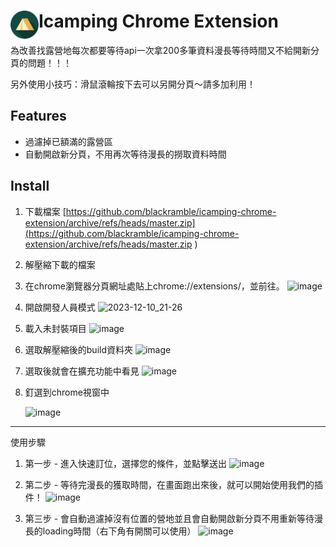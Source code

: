 # <img src="public/icons/icon_48.png" width="45" align="left"> Icamping Chrome Extension

為改善找露營地每次都要等待api一次拿200多筆資料漫長等待時間又不給開新分頁的問題！！！

另外使用小技巧：滑鼠滾輪按下去可以另開分頁～請多加利用！

## Features

- 過濾掉已額滿的露營區
- 自動開啟新分頁，不用再次等待漫長的撈取資料時間

## Install
1. 下載檔案
   [https://github.com/blackramble/icamping-chrome-extension/archive/refs/heads/master.zip](https://github.com/blackramble/icamping-chrome-extension/archive/refs/heads/master.zip
)
2. 解壓縮下載的檔案
3. 在chrome瀏覽器分頁網址處貼上chrome://extensions/，並前往。
   ![image](https://github.com/blackramble/icamping-chrome-extension/assets/66875038/ea83b909-71af-46dd-ba40-22f7f3d8227f)
4. 開啟開發人員模式
   ![2023-12-10_21-26](https://github.com/blackramble/icamping-chrome-extension/assets/66875038/97c7132b-15b8-4942-a706-414032980440)
5. 載入未封裝項目
   ![image](https://github.com/blackramble/icamping-chrome-extension/assets/66875038/2bc3bbe3-7199-4e4d-a722-c64bf59eca09)
6. 選取解壓縮後的build資料夾
   ![image](https://github.com/blackramble/icamping-chrome-extension/assets/66875038/ab42809e-f64f-4679-9ded-e4bdf34e0e71)
7. 選取後就會在擴充功能中看見
   ![image](https://github.com/blackramble/icamping-chrome-extension/assets/66875038/fef0e7c4-c708-4254-9769-79400f3ec831)
8. 釘選到chrome視窗中

   ![image](https://github.com/blackramble/icamping-chrome-extension/assets/66875038/98b701e7-24f5-40c7-8b21-15c0a5922b0a)
---
使用步驟
   1. 第一步 - 進入快速訂位，選擇您的條件，並點擊送出
   ![image](https://github.com/blackramble/icamping-chrome-extension/assets/66875038/aca15924-7940-4293-844d-161a7d6ae947)

   2. 第二步 - 等待完漫長的獲取時間，在畫面跑出來後，就可以開始使用我們的插件！
      ![image](https://github.com/blackramble/icamping-chrome-extension/assets/66875038/377c8b7c-8145-4da8-b91c-6021e8bcd178)
   3. 第三步 - 會自動過濾掉沒有位置的營地並且會自動開啟新分頁不用重新等待漫長的loading時間（右下角有開關可以使用）
      ![image](https://github.com/blackramble/icamping-chrome-extension/assets/66875038/ab3a5467-9fac-4807-8ca9-c718a1bac383)

